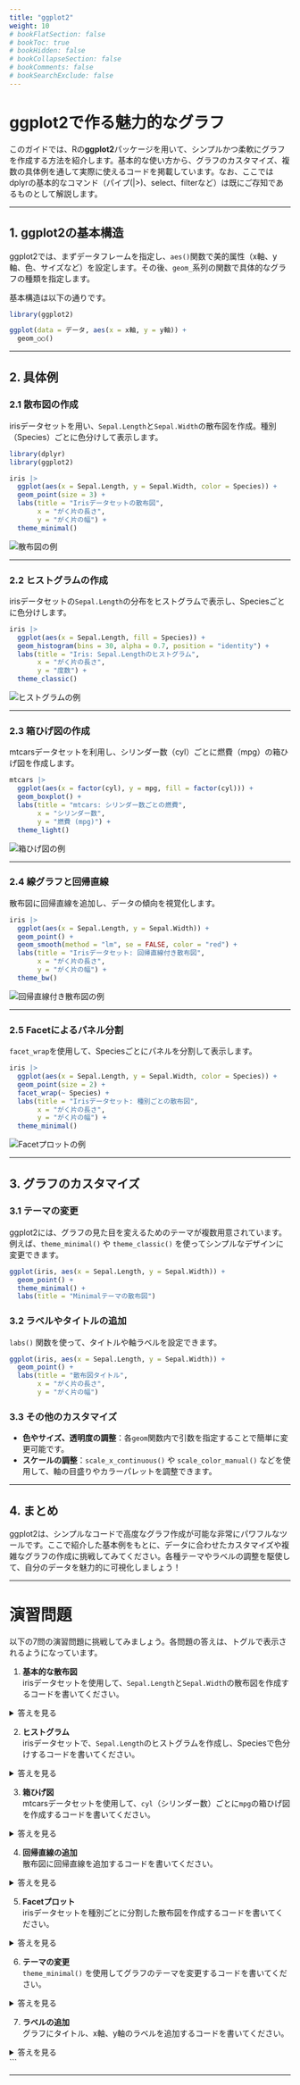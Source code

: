 ```yaml
---
title: "ggplot2"
weight: 10
# bookFlatSection: false
# bookToc: true
# bookHidden: false
# bookCollapseSection: false
# bookComments: false
# bookSearchExclude: false
---
```


# ggplot2で作る魅力的なグラフ

このガイドでは、Rの**ggplot2**パッケージを用いて、シンプルかつ柔軟にグラフを作成する方法を紹介します。基本的な使い方から、グラフのカスタマイズ、複数の具体例を通して実際に使えるコードを掲載しています。なお、ここではdplyrの基本的なコマンド（パイプ(|>)、select、filterなど）は既にご存知であるものとして解説します。

---

## 1. ggplot2の基本構造

ggplot2では、まずデータフレームを指定し、`aes()`関数で美的属性（x軸、y軸、色、サイズなど）を設定します。その後、`geom_`系列の関数で具体的なグラフの種類を指定します。

基本構造は以下の通りです。

```r
library(ggplot2)

ggplot(data = データ, aes(x = x軸, y = y軸)) +
  geom_○○()

```
---

## 2. 具体例

### 2.1 散布図の作成

irisデータセットを用い、`Sepal.Length`と`Sepal.Width`の散布図を作成。種別（Species）ごとに色分けして表示します。

```r
library(dplyr)
library(ggplot2)

iris |> 
  ggplot(aes(x = Sepal.Length, y = Sepal.Width, color = Species)) +
  geom_point(size = 3) +
  labs(title = "Irisデータセットの散布図",
       x = "がく片の長さ",
       y = "がく片の幅") +
  theme_minimal()
```

![散布図の例](iris_scatter.png)

---

### 2.2 ヒストグラムの作成

irisデータセットの`Sepal.Length`の分布をヒストグラムで表示し、Speciesごとに色分けします。

```r
iris |> 
  ggplot(aes(x = Sepal.Length, fill = Species)) +
  geom_histogram(bins = 30, alpha = 0.7, position = "identity") +
  labs(title = "Iris: Sepal.Lengthのヒストグラム",
       x = "がく片の長さ",
       y = "度数") +
  theme_classic()
```

![ヒストグラムの例](iris_histogram.png)

---

### 2.3 箱ひげ図の作成

mtcarsデータセットを利用し、シリンダー数（cyl）ごとに燃費（mpg）の箱ひげ図を作成します。

```r
mtcars |> 
  ggplot(aes(x = factor(cyl), y = mpg, fill = factor(cyl))) +
  geom_boxplot() +
  labs(title = "mtcars: シリンダー数ごとの燃費",
       x = "シリンダー数",
       y = "燃費 (mpg)") +
  theme_light()
```

![箱ひげ図の例](mtcars_boxplot.png)

---

### 2.4 線グラフと回帰直線

散布図に回帰直線を追加し、データの傾向を視覚化します。

```r
iris |> 
  ggplot(aes(x = Sepal.Length, y = Sepal.Width)) +
  geom_point() +
  geom_smooth(method = "lm", se = FALSE, color = "red") +
  labs(title = "Irisデータセット: 回帰直線付き散布図",
       x = "がく片の長さ",
       y = "がく片の幅") +
  theme_bw()
```

![回帰直線付き散布図の例](iris_regression.png)

---

### 2.5 Facetによるパネル分割

`facet_wrap`を使用して、Speciesごとにパネルを分割して表示します。

```r
iris |> 
  ggplot(aes(x = Sepal.Length, y = Sepal.Width, color = Species)) +
  geom_point(size = 2) +
  facet_wrap(~ Species) +
  labs(title = "Irisデータセット: 種別ごとの散布図",
       x = "がく片の長さ",
       y = "がく片の幅") +
  theme_minimal()
```

![Facetプロットの例](iris_facet.png)

---

## 3. グラフのカスタマイズ

### 3.1 テーマの変更

ggplot2には、グラフの見た目を変えるためのテーマが複数用意されています。例えば、`theme_minimal()` や `theme_classic()` を使ってシンプルなデザインに変更できます。

```r
ggplot(iris, aes(x = Sepal.Length, y = Sepal.Width)) +
  geom_point() +
  theme_minimal() +
  labs(title = "Minimalテーマの散布図")
```

### 3.2 ラベルやタイトルの追加

`labs()` 関数を使って、タイトルや軸ラベルを設定できます。

```r
ggplot(iris, aes(x = Sepal.Length, y = Sepal.Width)) +
  geom_point() +
  labs(title = "散布図タイトル",
       x = "がく片の長さ",
       y = "がく片の幅")
```

### 3.3 その他のカスタマイズ

- **色やサイズ、透明度の調整**：各`geom`関数内で引数を指定することで簡単に変更可能です。
- **スケールの調整**：`scale_x_continuous()` や `scale_color_manual()` などを使用して、軸の目盛りやカラーパレットを調整できます。

---

## 4. まとめ

ggplot2は、シンプルなコードで高度なグラフ作成が可能な非常にパワフルなツールです。ここで紹介した基本例をもとに、データに合わせたカスタマイズや複雑なグラフの作成に挑戦してみてください。各種テーマやラベルの調整を駆使して、自分のデータを魅力的に可視化しましょう！

---

# 演習問題

以下の7問の演習問題に挑戦してみましょう。各問題の答えは、トグルで表示されるようになっています。

1. **基本的な散布図**  
   irisデータセットを使用して、`Sepal.Length`と`Sepal.Width`の散布図を作成するコードを書いてください。

<details>
<summary>答えを見る</summary>

```r
library(ggplot2)
iris |> 
  ggplot(aes(x = Sepal.Length, y = Sepal.Width)) +
  geom_point() +
  labs(title = "基本散布図", x = "がく片の長さ", y = "がく片の幅")
```
</details>

2. **ヒストグラム**  
   irisデータセットで、`Sepal.Length`のヒストグラムを作成し、Speciesで色分けするコードを書いてください。

<details>
<summary>答えを見る</summary>

```r
library(ggplot2)
iris |> 
  ggplot(aes(x = Sepal.Length, fill = Species)) +
  geom_histogram(bins = 30, alpha = 0.6, position = "identity") +
  labs(title = "ヒストグラム", x = "がく片の長さ", y = "度数")
```
</details>

3. **箱ひげ図**  
   mtcarsデータセットを使用して、`cyl`（シリンダー数）ごとに`mpg`の箱ひげ図を作成するコードを書いてください。

<details>
<summary>答えを見る</summary>

```r
library(ggplot2)
mtcars |> 
  ggplot(aes(x = factor(cyl), y = mpg, fill = factor(cyl))) +
  geom_boxplot() +
  labs(title = "箱ひげ図", x = "シリンダー数", y = "燃費 (mpg)")
```
</details>

4. **回帰直線の追加**  
   散布図に回帰直線を追加するコードを書いてください。

<details>
<summary>答えを見る</summary>

```r
library(ggplot2)
iris |> 
  ggplot(aes(x = Sepal.Length, y = Sepal.Width)) +
  geom_point() +
  geom_smooth(method = "lm", se = FALSE, color = "red") +
  labs(title = "回帰直線付き散布図", x = "がく片の長さ", y = "がく片の幅")
```
</details>

5. **Facetプロット**  
   irisデータセットを種別ごとに分割した散布図を作成するコードを書いてください。

<details>
<summary>答えを見る</summary>

```r
library(ggplot2)
iris |> 
  ggplot(aes(x = Sepal.Length, y = Sepal.Width, color = Species)) +
  geom_point() +
  facet_wrap(~ Species) +
  labs(title = "Facetプロット", x = "がく片の長さ", y = "がく片の幅")
```
</details>

6. **テーマの変更**  
   `theme_minimal()` を使用してグラフのテーマを変更するコードを書いてください。

<details>
<summary>答えを見る</summary>

```r
library(ggplot2)
iris |> 
  ggplot(aes(x = Sepal.Length, y = Sepal.Width)) +
  geom_point() +
  theme_minimal() +
  labs(title = "Minimalテーマの散布図")
```
</details>

7. **ラベルの追加**  
   グラフにタイトル、x軸、y軸のラベルを追加するコードを書いてください。

<details>
<summary>答えを見る</summary>

```r
library(ggplot2)
iris |> 
  ggplot(aes(x = Sepal.Length, y = Sepal.Width)) +
  geom_point() +
  labs(title = "散布図タイトル", x = "がく片の長さ", y = "がく片の幅")
```
</details>
```

---

